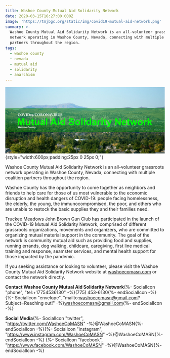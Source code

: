 ```yaml
---
title: Washoe County Mutual Aid Solidarity Network
date: 2020-03-15T16:27:00.000Z
image: 'https://tmjbgc.org/static/img/covid19-mutual-aid-network.png'
summary: >-
  Washoe County Mutual Aid Solidarity Network is an all-volunteer grassroots
  network operating in Washoe County, Nevada, connecting with multiple coalition
  partners throughout the region.
tags:
  - washoe county
  - nevada
  - mutual aid
  - solidarity
  - anarchism
---
```

![Washoe County Mutual Aid Solidarity Network Logo](/static/img/covid19-mutual-aid-network.png){style="width:600px;padding:25px 0 25px 0;"}

Washoe County Mutual Aid Solidarity Network is an all-volunteer grassroots network operating in Washoe County, Nevada, connecting with multiple coalition partners throughout the region.

Washoe County has the opportunity to come together as neighbors and friends to help care for those of us most vulnerable to the economic disruption and health dangers of COVID-19: people facing homelessness, the elderly, the young, the immunocompromised, the poor, and others who are unable to restock the basic supplies they and their families need.

Truckee Meadows John Brown Gun Club has participated in the launch of the COVID-19 Mutual Aid Solidarity Network, comprised of different grassroots organizations, movements and organizers, who are committed to organizing mutual material support in the community. The goal of the network is community mutual aid such as providing food and supplies, running errands, dog walking, childcare, caregiving, first line medical training and response, seamster services, and mental health support for those impacted by the pandemic.

If you seeking assistance or looking to volunteer, please visit the Washoe County Mutual Aid Solidarity Network website at [washoecomasn.com](https://www.washoecomasn.com/) or contact the network directly.

**Contact Washoe County Mutual Aid Solidarity Network**{%- SocialIcon "phone", "tel:+17754536130" -%}(775) 453-6130{%- endSocialIcon -%}{%- SocialIcon "envelope", "mailto:washoecomasn@gmail.com?Subject=Reaching out!" -%}washoecomasn@gmail.com{%- endSocialIcon -%}

**Social Media**{%- SocialIcon "twitter", "https://twitter.com/WashoeCoMASN" -%}@WashoeCoMASN{%- endSocialIcon -%}{%- SocialIcon "instagram", "https://www.instagram.com/WashoeCoMASN" -%}@WashoeCoMASN{%- endSocialIcon -%} {%- SocialIcon "facebook", "https://www.facebook.com/WashoeCoMASN" -%}@WashoeCoMASN{%- endSocialIcon -%}